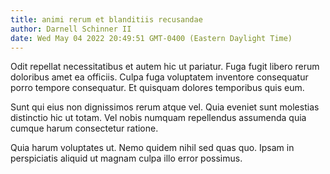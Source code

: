 ```yaml
---
title: animi rerum et blanditiis recusandae
author: Darnell Schinner II
date: Wed May 04 2022 20:49:51 GMT-0400 (Eastern Daylight Time)
---
```

Odit repellat necessitatibus et autem hic ut pariatur. Fuga fugit libero rerum doloribus amet ea officiis. Culpa fuga voluptatem inventore consequatur porro tempore consequatur. Et quisquam dolores temporibus quis eum.

 Sunt qui eius non dignissimos rerum atque vel. Quia eveniet sunt molestias distinctio hic ut totam. Vel nobis numquam repellendus assumenda quia cumque harum consectetur ratione.

 Quia harum voluptates ut. Nemo quidem nihil sed quas quo. Ipsam in perspiciatis aliquid ut magnam culpa illo error possimus.